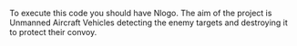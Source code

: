 To execute this code you should have Nlogo. The aim of the project is Unmanned Aircraft Vehicles detecting the enemy targets and destroying it to protect their convoy.
